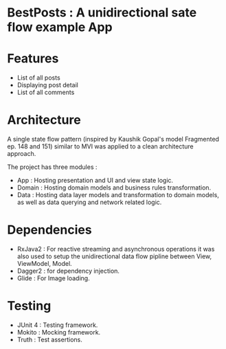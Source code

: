 # BestPosts : A unidirectional sate flow example App


# Features

- List of all posts 
- Displaying post detail
- List of all comments

# Architecture

A single state flow pattern (inspired by Kaushik Gopal's model Fragmented ep. 148 and 151) 
similar to MVI  was applied to a clean architecture approach.

The project has three modules :
  - App : Hosting presentation and UI and view state logic.
  - Domain : Hosting domain models and business rules transformation.
  - Data : Hosting data layer models and transformation to domain models, 
  as well as data querying and network related logic.

# Dependencies
  - RxJava2 : For reactive streaming and asynchronous operations 
  it was also used to setup the unidirectional data flow pipline between View, ViewModel, Model.
  - Dagger2 : for dependency injection.
  - Glide : For Image loading.
  
  # Testing
  
  - JUnit 4 : Testing framework.
  - Mokito : Mocking framework.
  - Truth : Test assertions.
